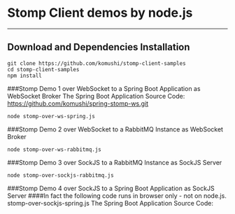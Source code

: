 # Stomp Client demos by node.js


----------
Download and Dependencies Installation
-------------
```
git clone https://github.com/komushi/stomp-client-samples
cd stomp-client-samples
npm install
```

###Stomp Demo 1 over WebSocket to a Spring Boot Application as WebSocket Broker
The Spring Boot Application Source Code:
https://github.com/komushi/spring-stomp-ws.git
```
node stomp-over-ws-spring.js
```

###Stomp Demo 2 over WebSocket to a RabbitMQ Instance as WebSocket Broker
```
node stomp-over-ws-rabbitmq.js
```

###Stomp Demo 3 over SockJS to a RabbitMQ Instance as SockJS Server
```
node stomp-over-sockjs-rabbitmq.js
```

###Stomp Demo 4 over SockJS to a Spring Boot Application as SockJS Server
####In fact the following code runs in browser only - not on node.js.
stomp-over-sockjs-spring.js
The Spring Boot Application Source Code:

